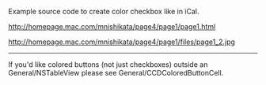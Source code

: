 Example source code to create color checkbox like in iCal.

http://homepage.mac.com/mnishikata/page4/page1/page1.html

http://homepage.mac.com/mnishikata/page4/page1/files/page1_2.jpg

----

If you'd like colored buttons (not just checkboxes) outside an General/NSTableView please see General/CCDColoredButtonCell.